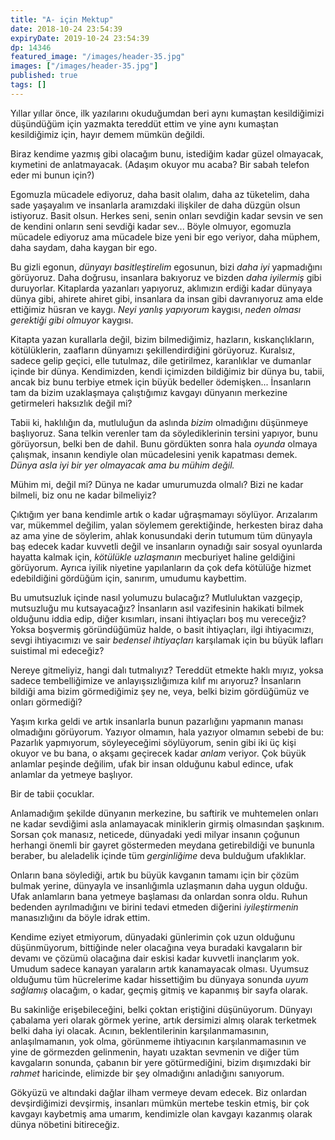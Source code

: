 ```yaml
---
title: "A- için Mektup"
date: 2018-10-24 23:54:39
expiryDate: 2019-10-24 23:54:39
dp: 14346
featured_image: "/images/header-35.jpg"
images: ["/images/header-35.jpg"]
published: true
tags: []
---
```




Yıllar yıllar önce, ilk yazılarını okuduğumdan beri aynı kumaştan kesildiğimizi
düşündüğüm için yazmakta tereddüt ettim ve yine aynı kumaştan kesildiğimiz için,
hayır demem mümkün değildi.

Biraz kendime yazmış gibi olacağım bunu, istediğim kadar güzel olmayacak,
kıymetini de anlatmayacak. (Adaşım okuyor mu acaba? Bir sabah telefon eder mi
bunun için?)

Egomuzla mücadele ediyoruz, daha basit olalım, daha az tüketelim, daha sade
yaşayalım ve insanlarla aramızdaki ilişkiler de daha düzgün olsun istiyoruz.
Basit olsun. Herkes seni, senin onları sevdiğin kadar sevsin ve sen de kendini
onların seni sevdiği kadar sev... Böyle olmuyor, egomuzla mücadele ediyoruz ama
mücadele bize yeni bir ego veriyor, daha müphem, daha saydam, daha kaygan bir
ego.

Bu gizli egonun, *dünyayı basitleştirelim* egosunun, bizi *daha iyi* yapmadığını
görüyoruz. Daha doğrusu, insanlara bakıyoruz ve bizden *daha iyilermiş* gibi
duruyorlar. Kitaplarda yazanları yapıyoruz, aklımızın erdiği kadar dünyaya dünya
gibi, ahirete ahiret gibi, insanlara da insan gibi davranıyoruz ama elde
ettiğimiz hüsran ve kaygı. *Neyi yanlış yapıyorum* kaygısı, *neden olması
gerektiği gibi olmuyor* kaygısı.

Kitapta yazan kurallarla değil, bizim bilmediğimiz, hazların, kıskançlıkların,
kötülüklerin, zaafların dünyamızı şekillendirdiğini görüyoruz. Kuralsız, sadece
gelip geçici, elle tutulmaz, dile getirilmez, karanlıklar ve dumanlar içinde bir
dünya. Kendimizden, kendi içimizden bildiğimiz bir dünya bu, tabii, ancak biz
bunu terbiye etmek için büyük bedeller ödemişken... İnsanların tam da bizim
uzaklaşmaya çalıştığımız kavgayı dünyanın merkezine getirmeleri haksızlık değil
mi?

Tabii ki, haklılığın da, mutluluğun da aslında *bizim* olmadığını düşünmeye
başlıyoruz. Sana telkin verenler tam da söylediklerinin tersini yapıyor, bunu
görüyorsun, belki ben de dahil. Bunu gördükten sonra hala *oyunda* olmaya
çalışmak, insanın kendiyle olan mücadelesini yenik kapatması demek. *Dünya asla
iyi bir yer olmayacak ama bu mühim değil.*

Mühim mi, değil mi? Dünya ne kadar umurumuzda olmalı? Bizi ne kadar bilmeli, biz
onu ne kadar bilmeliyiz?

Çıktığım yer bana kendimle artık o kadar uğraşmamayı söylüyor. Arızalarım var,
mükemmel değilim, yalan söylemem gerektiğinde, herkesten biraz daha az ama yine
de söylerim, ahlak konusundaki derin tutumum tüm dünyayla baş edecek kadar
kuvvetli değil ve insanların oynadığı sair sosyal oyunlarda hayatta kalmak için,
*kötülükle uzlaşmanın* mecburiyet haline geldiğini görüyorum. Ayrıca iyilik
niyetine yapılanların da çok defa kötülüğe hizmet edebildiğini gördüğüm
için, sanırım, umudumu kaybettim.

Bu umutsuzluk içinde nasıl yolumuzu bulacağız? Mutluluktan vazgeçip, mutsuzluğu
mu kutsayacağız? İnsanların asıl vazifesinin hakikati bilmek olduğunu iddia
edip, diğer kısımları, insani ihtiyaçları boş mu vereceğiz? Yoksa boşvermiş
göründüğümüz halde, o basit ihtiyaçları, ilgi ihtiyacımızı, sevgi ihtiyacımızı
ve sair *bedensel ihtiyaçları* karşılamak için bu büyük lafları suistimal mi
edeceğiz?

Nereye gitmeliyiz, hangi dalı tutmalıyız? Tereddüt etmekte haklı mıyız, yoksa
sadece tembelliğimize ve anlayışsızlığımıza kılıf mı arıyoruz? İnsanların
bildiği ama bizim görmediğimiz şey ne, veya, belki bizim gördüğümüz ve onları
görmediği?

Yaşım kırka geldi ve artık insanlarla bunun pazarlığını yapmanın manası
olmadığını görüyorum. Yazıyor olmamın, hala yazıyor olmamın sebebi de bu:
Pazarlık yapmıyorum, söyleyeceğimi söylüyorum, senin gibi iki üç kişi okuyor ve
bu bana, o akşamı geçirecek kadar *anlam* veriyor. Çok büyük anlamlar peşinde
değilim, ufak bir insan olduğunu kabul edince, ufak anlamlar da yetmeye
başlıyor.

Bir de tabii çocuklar.

Anlamadığım şekilde dünyanın merkezine, bu saftirik ve muhtemelen onları ne
kadar sevdiğimi asla anlamayacak miniklerin girmiş olmasından şaşkınım. Sorsan
çok manasız, neticede, dünyadaki yedi milyar insanın çoğunun herhangi önemli bir
gayret göstermeden meydana getirebildiği ve bununla beraber, bu aleladelik
içinde tüm *gerginliğime* deva bulduğum ufaklıklar.

Onların bana söylediği, artık bu büyük kavganın tamamı için bir çözüm bulmak
yerine, dünyayla ve insanlığımla uzlaşmanın daha uygun olduğu. Ufak anlamların
bana yetmeye başlaması da onlardan sonra oldu. Ruhun bedenden ayrılmadığını ve
birini tedavi etmeden diğerini *iyileştirmenin* manasızlığını da böyle idrak
ettim.

Kendime eziyet etmiyorum, dünyadaki günlerimin çok uzun olduğunu düşünmüyorum,
bittiğinde neler olacağına veya buradaki kavgaların bir devamı ve çözümü
olacağına dair eskisi kadar kuvvetli inançlarım yok. Umudum sadece kanayan
yaraların artık kanamayacak olması. Uyumsuz olduğumu tüm hücrelerime kadar
hissettiğim bu dünyaya sonunda *uyum sağlamış* olacağım, o kadar, geçmiş gitmiş
ve kapanmış bir sayfa olarak.

Bu sakinliğe erişebileceğini, belki çoktan eriştiğini düşünüyorum. Dünyayı
çabalama yeri olarak görmek yerine, artık dersimizi almış olarak terketmek belki
daha iyi olacak. Acının, beklentilerinin karşılanmamasının, anlaşılmamanın, yok
olma, görünmeme ihtiyacının karşılanmamasının ve yine de görmezden gelinmenin,
hayatı uzaktan sevmenin ve diğer tüm kavgaların sonunda, çabanın bir yere
götürmediğini, bizim dışımızdaki bir *rahmet* haricinde, elimizde bir şey
olmadığını anladığını sanıyorum.

Gökyüzü ve altındaki dağlar ilham vermeye devam edecek. Biz onlardan
devşirdiğimizi devşirmiş, insanları mümkün mertebe teskin etmiş, bir çok kavgayı
kaybetmiş ama umarım, kendimizle olan kavgayı kazanmış olarak dünya nöbetini
bitireceğiz.


